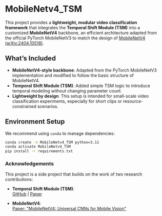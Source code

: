 # MobileNetv4_TSM

This project provides a **lightweight, modular video classification framework** that integrates the **Temporal Shift Module (TSM)** into a customized **MobileNetV4** backbone, an efficient architecture adapted from the official PyTorch MobileNetV3 to match the design of [MobileNetV4 (arXiv:2404.10518)](https://arxiv.org/abs/2404.10518).

## What’s Included

- **MobileNetV4-style backbone**: Adapted from the PyTorch MobileNetV3 implementation and modified to follow the basic structure of MobileNetV4.
- **Temporal Shift Module (TSM)**: Added simple TSM logic to introduce temporal modeling without changing parameter count.
- **Lightweight by design**: This setup is intended for small-scale video classification experiments, especially for short clips or resource-constrained scenarios.

## Environment Setup

We recommend using `conda` to manage dependencies:

```bash
conda create -n MobileNetv4_TSM python=3.11
conda activate MobileNetv4_TSM
pip install -r requirements.txt
```

### Acknowledgements

This project is a side project that builds on the work of two research contributions:

- **Temporal Shift Module (TSM)**:  
  [GitHub](https://github.com/mit-han-lab/temporal-shift-module) | [Paper](https://arxiv.org/abs/1811.08383)

- **MobileNetV4**:  
  [Paper: "MobileNetV4: Universal CNNs for Mobile Vision"](https://arxiv.org/abs/2404.10518)
